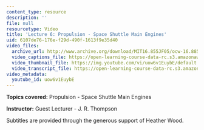 ```yaml
---
content_type: resource
description: ''
file: null
resourcetype: Video
title: 'Lecture 6: Propulsion - Space Shuttle Main Engines'
uid: 6107de76-176e-f29d-490f-1613f9e35d40
video_files:
  archive_url: http://www.archive.org/download/MIT16.855JF05/ocw-16.885-27sep2005-220k.mp4
  video_captions_file: https://open-learning-course-data-rc.s3.amazonaws.com/16-885j-aircraft-systems-engineering-fall-2005/e188b813045350e8bf39b73d83d7fafd_uow6v1EuybE.vtt
  video_thumbnail_file: https://img.youtube.com/vi/uow6v1EuybE/default.jpg
  video_transcript_file: https://open-learning-course-data-rc.s3.amazonaws.com/16-885j-aircraft-systems-engineering-fall-2005/85a9eeb50bf829b887f1a15bc2198b67_uow6v1EuybE.pdf
video_metadata:
  youtube_id: uow6v1EuybE
---
```


**Topics covered:** Propulsion - Space Shuttle Main Engines

**Instructor:** Guest Lecturer - J. R. Thompson

Subtitles are provided through the generous support of Heather Wood.